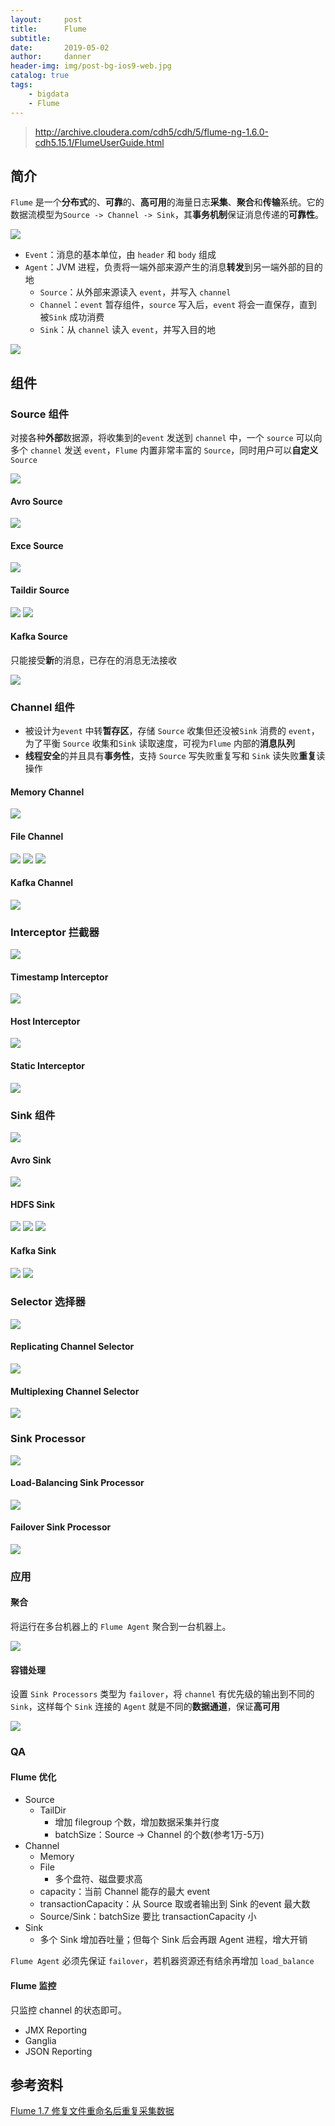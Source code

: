```yaml
---
layout:     post
title:      Flume
subtitle:   
date:       2019-05-02
author:     danner
header-img: img/post-bg-ios9-web.jpg
catalog: true
tags:
    - bigdata
    - Flume
---
```


> http://archive.cloudera.com/cdh5/cdh/5/flume-ng-1.6.0-cdh5.15.1/FlumeUserGuide.html

## 简介

`Flume` 是一个**分布式**的、**可靠**的、**高可用**的海量日志**采集**、**聚合**和**传输**系统。它的数据流模型为`Source -> Channel -> Sink`，其**事务机制**保证消息传递的**可靠性**。

![](https://vendanner.github.io/img/Flume/Flume1.png)

- `Event`：消息的基本单位，由 `header` 和 `body` 组成
- `Agent`：JVM 进程，负责将一端外部来源产生的消息**转发**到另一端外部的目的地
    - `Source`：从外部来源读入 `event`，并写入 `channel`
    - `Channel`：`event` 暂存组件，`source` 写入后，`event` 将会一直保存，直到被`Sink` 成功消费
    - `Sink`：从 `channel` 读入 `event`，并写入目的地
    
![](https://vendanner.github.io/img/Flume/Flume2.png)



## 组件

### Source 组件
对接各种**外部**数据源，将收集到的`event` 发送到 `channel` 中，一个 `source` 可以向多个 `channel` 发送 `event`，`Flume` 内置非常丰富的 `Source`，同时用户可以**自定义** `Source`

![](https://vendanner.github.io/img/Flume/Flume3.png)

#### Avro Source

![](https://vendanner.github.io/img/Flume/Flume4.png)

#### Exce Source

![](https://vendanner.github.io/img/Flume/Flume5.png)

#### Taildir Source

![](https://vendanner.github.io/img/Flume/Flume6.png)
![](https://vendanner.github.io/img/Flume/Flume7.png)

#### Kafka Source

只能接受**新**的消息，已存在的消息无法接收

![](https://vendanner.github.io/img/Flume/Flume8.png)

### Channel 组件

 - 被设计为`event` 中转**暂存区**，存储 `Source` 收集但还没被`Sink` 消费的 `event`，为了平衡 `Source` 收集和`Sink` 读取速度，可视为`Flume` 内部的**消息队列**
 - **线程安全**的并且具有**事务性**，支持 `Source` 写失败重复写和 `Sink` 读失败**重复**读操作
 
#### Memory Channel

![](https://vendanner.github.io/img/Flume/Flume9.png)
 
#### File Channel

![](https://vendanner.github.io/img/Flume/Flume10.png)
![](https://vendanner.github.io/img/Flume/Flume11.png)
![](https://vendanner.github.io/img/Flume/Flume12.png)

 
#### Kafka Channel

![](https://vendanner.github.io/img/Flume/Flume13.png)


### Interceptor 拦截器

![](https://vendanner.github.io/img/Flume/Flume14.png)

#### Timestamp Interceptor

![](https://vendanner.github.io/img/Flume/Flume15.png)

#### Host Interceptor

![](https://vendanner.github.io/img/Flume/Flume16.png)

#### Static Interceptor

![](https://vendanner.github.io/img/Flume/Flume17.png)



### Sink 组件

![](https://vendanner.github.io/img/Flume/Flume18.png)

#### Avro Sink

![](https://vendanner.github.io/img/Flume/Flume179png)

#### HDFS Sink

![](https://vendanner.github.io/img/Flume/Flume20.png)
![](https://vendanner.github.io/img/Flume/Flume21.png)
![](https://vendanner.github.io/img/Flume/Flume22.png)

#### Kafka Sink

![](https://vendanner.github.io/img/Flume/Flume23.png)
![](https://vendanner.github.io/img/Flume/Flume24.png)



### Selector 选择器

![](https://vendanner.github.io/img/Flume/Flume25.png)

#### Replicating Channel Selector

![](https://vendanner.github.io/img/Flume/Flume26.png)

#### Multiplexing Channel Selector

![](https://vendanner.github.io/img/Flume/Flume27.png)



### Sink Processor

![](https://vendanner.github.io/img/Flume/Flume28.png)

#### Load-Balancing Sink Processor

![](https://vendanner.github.io/img/Flume/Flume29.png)

#### Failover Sink Processor

![](https://vendanner.github.io/img/Flume/Flume30.png)


### 应用

#### 聚合

将运行在多台机器上的 `Flume Agent` 聚合到一台机器上。

![](https://vendanner.github.io/img/Flume/agg.png)


#### 容错处理

设置 `Sink Processors` 类型为 `failover`，将 `channel` 有优先级的输出到不同的 `Sink`，这样每个 `Sink` 连接的 `Agent` 就是不同的**数据通道**，保证**高可用** 

![](https://vendanner.github.io/img/Flume/Flume31.png)


### QA

#### Flume 优化

- Source
	- TailDir
		- 增加 filegroup 个数，增加数据采集并行度
		- batchSize：Source -> Channel 的个数(参考1万-5万)
- Channel
	- Memory
	- File
		- 多个盘符、磁盘要求高
	- capacity：当前 Channel 能存的最大 event
	- transactionCapacity：从 Source 取或者输出到 Sink 的event 最大数
	- Source/Sink：batchSize 要比 transactionCapacity 小
- Sink
	- 多个 Sink 增加吞吐量；但每个 Sink 后会再跟 Agent 进程，增大开销

`Flume Agent` 必须先保证 `failover`，若机器资源还有结余再增加 `load_balance`


#### Flume 监控

只监控 channel 的状态即可。

- JMX Reporting
- Ganglia
- JSON Reporting




## 参考资料

[Flume 1.7 修复文件重命名后重复采集数据](https://gadbees.com/flume-taildirsource/)